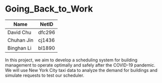 # Going_Back_to_Work

|      Name| NetID|
|----------|------|
| David Chu|dfc296|
|Chuhan Jin|cj1436|
|Binghan Li|bl1890|

In this project, we aim to develop a scheduling system for building management to operate optimally and safely after the COVID-19 pandemic. We will use New York City taxi data to analyze the demand for buildings and simulate requests to test our scheduler. 
